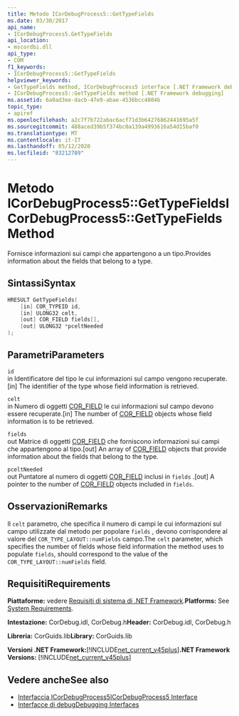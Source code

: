```yaml
---
title: Metodo ICorDebugProcess5::GetTypeFields
ms.date: 03/30/2017
api_name:
- ICorDebugProcess5.GetTypeFields
api_location:
- mscordbi.dll
api_type:
- COM
f1_keywords:
- ICorDebugProcess5::GetTypeFields
helpviewer_keywords:
- GetTypeFields method, ICorDebugProcess5 interface [.NET Framework debugging]
- ICorDebugProcess5::GetTypeFields method [.NET Framework debugging]
ms.assetid: 6a0ad3ee-dacb-47e9-abae-4536bcc4804b
topic_type:
- apiref
ms.openlocfilehash: a2c7f7b722abac6acf71d3b64276862441695a5f
ms.sourcegitcommit: 488aced39b5f374bc0a139a4993616a54d15baf0
ms.translationtype: MT
ms.contentlocale: it-IT
ms.lasthandoff: 05/12/2020
ms.locfileid: "83212789"
---
```

# <a name="icordebugprocess5gettypefields-method"></a><span data-ttu-id="1dd7a-102">Metodo ICorDebugProcess5::GetTypeFields</span><span class="sxs-lookup"><span data-stu-id="1dd7a-102">ICorDebugProcess5::GetTypeFields Method</span></span>
<span data-ttu-id="1dd7a-103">Fornisce informazioni sui campi che appartengono a un tipo.</span><span class="sxs-lookup"><span data-stu-id="1dd7a-103">Provides information about the fields that belong to a type.</span></span>  
  
## <a name="syntax"></a><span data-ttu-id="1dd7a-104">Sintassi</span><span class="sxs-lookup"><span data-stu-id="1dd7a-104">Syntax</span></span>  
  
```cpp  
HRESULT GetTypeFields(  
    [in] COR_TYPEID id,  
    [in] ULONG32 celt,  
    [out] COR_FIELD fields[],
    [out] ULONG32 *pceltNeeded  
);  
```  
  
## <a name="parameters"></a><span data-ttu-id="1dd7a-105">Parametri</span><span class="sxs-lookup"><span data-stu-id="1dd7a-105">Parameters</span></span>  
 `id`  
 <span data-ttu-id="1dd7a-106">in Identificatore del tipo le cui informazioni sul campo vengono recuperate.</span><span class="sxs-lookup"><span data-stu-id="1dd7a-106">[in] The identifier of the type whose field information is retrieved.</span></span>  
  
 `celt`  
 <span data-ttu-id="1dd7a-107">in Numero di oggetti [COR_FIELD](cor-field-structure.md) le cui informazioni sul campo devono essere recuperate.</span><span class="sxs-lookup"><span data-stu-id="1dd7a-107">[in] The number of [COR_FIELD](cor-field-structure.md) objects whose field information is to be retrieved.</span></span>  
  
 `fields`  
 <span data-ttu-id="1dd7a-108">out Matrice di oggetti [COR_FIELD](cor-field-structure.md) che forniscono informazioni sui campi che appartengono al tipo.</span><span class="sxs-lookup"><span data-stu-id="1dd7a-108">[out] An array of [COR_FIELD](cor-field-structure.md) objects that provide information about the fields that belong to the type.</span></span>  
  
 `pceltNeeded`  
 <span data-ttu-id="1dd7a-109">out Puntatore al numero di oggetti [COR_FIELD](cor-field-structure.md) inclusi in `fields` .</span><span class="sxs-lookup"><span data-stu-id="1dd7a-109">[out] A pointer to the number of [COR_FIELD](cor-field-structure.md) objects included in `fields`.</span></span>  
  
## <a name="remarks"></a><span data-ttu-id="1dd7a-110">Osservazioni</span><span class="sxs-lookup"><span data-stu-id="1dd7a-110">Remarks</span></span>  
 <span data-ttu-id="1dd7a-111">Il `celt` parametro, che specifica il numero di campi le cui informazioni sul campo utilizzate dal metodo per popolare `fields` , devono corrispondere al valore del `COR_TYPE_LAYOUT::numFields` campo.</span><span class="sxs-lookup"><span data-stu-id="1dd7a-111">The `celt` parameter, which specifies the number of fields whose field information the method uses to populate `fields`, should correspond to the value of the `COR_TYPE_LAYOUT::numFields` field.</span></span>  
  
## <a name="requirements"></a><span data-ttu-id="1dd7a-112">Requisiti</span><span class="sxs-lookup"><span data-stu-id="1dd7a-112">Requirements</span></span>  
 <span data-ttu-id="1dd7a-113">**Piattaforme:** vedere [Requisiti di sistema di .NET Framework](../../get-started/system-requirements.md).</span><span class="sxs-lookup"><span data-stu-id="1dd7a-113">**Platforms:** See [System Requirements](../../get-started/system-requirements.md).</span></span>  
  
 <span data-ttu-id="1dd7a-114">**Intestazione:** CorDebug.idl, CorDebug.h</span><span class="sxs-lookup"><span data-stu-id="1dd7a-114">**Header:** CorDebug.idl, CorDebug.h</span></span>  
  
 <span data-ttu-id="1dd7a-115">**Libreria:** CorGuids.lib</span><span class="sxs-lookup"><span data-stu-id="1dd7a-115">**Library:** CorGuids.lib</span></span>  
  
 <span data-ttu-id="1dd7a-116">**Versioni .NET Framework:**[!INCLUDE[net_current_v45plus](../../../../includes/net-current-v45plus-md.md)]</span><span class="sxs-lookup"><span data-stu-id="1dd7a-116">**.NET Framework Versions:** [!INCLUDE[net_current_v45plus](../../../../includes/net-current-v45plus-md.md)]</span></span>  
  
## <a name="see-also"></a><span data-ttu-id="1dd7a-117">Vedere anche</span><span class="sxs-lookup"><span data-stu-id="1dd7a-117">See also</span></span>

- [<span data-ttu-id="1dd7a-118">Interfaccia ICorDebugProcess5</span><span class="sxs-lookup"><span data-stu-id="1dd7a-118">ICorDebugProcess5 Interface</span></span>](icordebugprocess5-interface.md)
- [<span data-ttu-id="1dd7a-119">Interfacce di debug</span><span class="sxs-lookup"><span data-stu-id="1dd7a-119">Debugging Interfaces</span></span>](debugging-interfaces.md)
